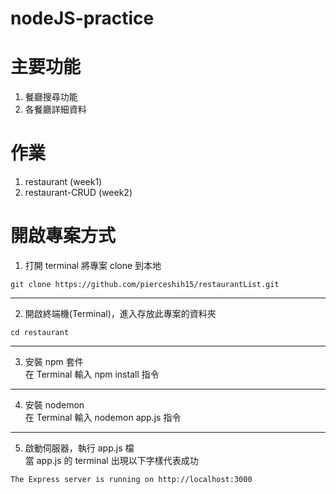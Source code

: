 # nodeJS-practice
主要功能
===
1. 餐廳搜尋功能
2. 各餐廳詳細資料 <br>

作業
===
1. restaurant (week1)<br>
2. restaurant-CRUD (week2)<br>

開啟專案方式
===
1. 打開 terminal 將專案 clone 到本地 <br>
```
git clone https://github.com/pierceshih15/restaurantList.git
```
---
2. 開啟終端機(Terminal)，進入存放此專案的資料夾 <br>
```
cd restaurant
```
---
3. 安裝 npm 套件 <br>
在 Terminal 輸入 npm install 指令 <br>
---
4. 安裝 nodemon <br>
在 Terminal 輸入 nodemon app.js 指令 <br>
---
5. 啟動伺服器，執行 app.js 檔 <br>
當 app.js 的 terminal 出現以下字樣代表成功
```
The Express server is running on http://localhost:3000
```

